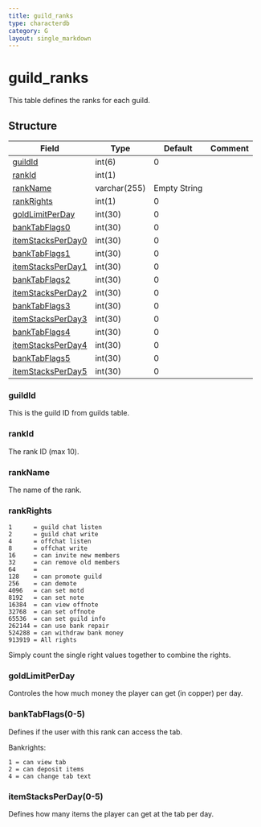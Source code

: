 ```yaml
---
title: guild_ranks
type: characterdb
category: G
layout: single_markdown
---
```


# guild_ranks
This table defines the ranks for each guild.

## Structure

Field                                           | Type         | Default      | Comment
----------------------------------------------- | ------------ | ------------ | -------
[guildId](#guildId)                             | int(6)       | 0            |        
[rankId](#rankId)                               | int(1)       |              |        
[rankName](#rankName)                           | varchar(255) | Empty String |        
[rankRights](#rankRights)                       | int(1)       | 0            |        
[goldLimitPerDay](#goldLimitPerDay)             | int(30)      | 0            |        
[bankTabFlags0](#bankTabFlags)                  | int(30)      | 0            |        
[itemStacksPerDay0](#itemStacksPerDay.280-5.29) | int(30)      | 0            |        
[bankTabFlags1](#bankTabFlags.280-5.29)         | int(30)      | 0            |        
[itemStacksPerDay1](#itemStacksPerDay.280-5.29) | int(30)      | 0            |        
[bankTabFlags2](#bankTabFlags.280-5.29)         | int(30)      | 0            |        
[itemStacksPerDay2](#itemStacksPerDay.280-5.29) | int(30)      | 0            |        
[bankTabFlags3](#bankTabFlags.280-5.29)         | int(30)      | 0            |        
[itemStacksPerDay3](#itemStacksPerDay.280-5.29) | int(30)      | 0            |        
[bankTabFlags4](#bankTabFlags.280-5.29)         | int(30)      | 0            |        
[itemStacksPerDay4](#itemStacksPerDay.280-5.29) | int(30)      | 0            |        
[bankTabFlags5](#bankTabFlags.280-5.29)         | int(30)      | 0            |        
[itemStacksPerDay5](#itemStacksPerDay.280-5.29) | int(30)      | 0            |        

### guildId

This is the guild ID from guilds table.

### rankId

The rank ID (max 10).

### rankName

The name of the rank.

### rankRights

    1      = guild chat listen
    2      = guild chat write
    4      = offchat listen
    8      = offchat write
    16     = can invite new members
    32     = can remove old members
    64     = 
    128    = can promote guild
    256    = can demote
    4096   = can set motd
    8192   = can set note
    16384  = can view offnote
    32768  = can set offnote
    65536  = can set guild info
    262144 = can use bank repair
    524288 = can withdraw bank money
    913919 = All rights

Simply count the single right values together to combine the rights.

### goldLimitPerDay

Controles the how much money the player can get (in copper) per day.

### bankTabFlags(0-5)

Defines if the user with this rank can access the tab.

Bankrights:

    1 = can view tab
    2 = can deposit items
    4 = can change tab text

### itemStacksPerDay(0-5)

Defines how many items the player can get at the tab per day.